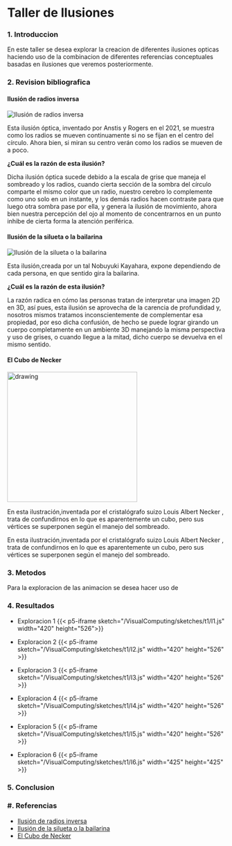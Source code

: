 
# **Taller de Ilusiones**

### **1. Introduccion**
En este taller se desea explorar la creacion de diferentes ilusiones opticas haciendo uso de la combinacion de diferentes referencias conceptuales basadas en ilusiones que veremos posteriormente.
### **2. Revision bibliografica**

#### Ilusión de radios inversa

![Ilusión de radios inversa](/VisualComputing/sketches/t1/spokes.gif "Ilusión de radios inversa")

Esta ilusión óptica, inventado por Anstis y Rogers en el 2021, se muestra como los radios se mueven continuamente si no se fijan en el centro del círculo. Ahora bien, si miran su centro verán como los radios se mueven de a poco.

**¿Cuál es la razón de esta ilusión?**

Dicha ilusión óptica sucede debido a la escala de grise que maneja el sombreado y los radios, cuando cierta sección de la sombra del círculo comparte el mismo color que un radio, nuestro cerebro lo complemente como uno solo en un instante, y los demás radios hacen contraste para que luego otra sombra pase por ella, y genera la ilusión de movimiento, ahora bien nuestra percepción del ojo al momento de concentrarnos en un punto inhibe de cierta forma la atención periférica.

#### Ilusión de la silueta o la bailarina

![Ilusión de la silueta o la bailarina](/VisualComputing/sketches/t1/KayaharaOriginal.gif "Ilusión de la silueta o la bailarina")

Esta ilusión,creada por un tal Nobuyuki Kayahara,  expone dependiendo de cada persona, en que sentido gira la bailarina.

**¿Cuál es la razón de esta ilusión?**

La razón radica en cómo las personas tratan de interpretar una imagen 2D en 3D, así pues, esta ilusión se aprovecha de la carencia de profundidad y, nosotros mismos tratamos inconscientemente de complementar esa propiedad, por eso dicha confusión, de hecho se puede lograr girando un cuerpo completamente en un ambiente 3D manejando la misma perspectiva y uso de grises, o cuando llegue a la mitad, dicho cuerpo se devuelva en el mismo sentido.

#### El Cubo de Necker


<img src="/VisualComputing/sketches/t1/cubo.png" alt="drawing" style="width:300px;"/>

En esta ilustración,inventada por el cristalógrafo suizo Louis Albert Necker , trata de confundirnos en lo que es aparentemente un cubo, pero sus vértices se superponen según el manejo del sombreado.

En esta ilustración,inventada por el cristalógrafo suizo Louis Albert Necker , trata de confundirnos en lo que es aparentemente un cubo, pero sus vértices se superponen según el manejo del sombreado.

### **3. Metodos**
Para la exploracion de las animacion se desea hacer uso de 
### **4. Resultados**

- Exploracion 1
{{< p5-iframe sketch="/VisualComputing/sketches/t1/I1.js" width="420" height="526">}}

- Exploracion 2
{{< p5-iframe sketch="/VisualComputing/sketches/t1/I2.js" width="420" height="526" >}}

- Exploracion 3
{{< p5-iframe sketch="/VisualComputing/sketches/t1/I3.js" width="420" height="526" >}}

- Exploracion 4
{{< p5-iframe sketch="/VisualComputing/sketches/t1/I4.js" width="420" height="526" >}}

- Exploracion 5
{{< p5-iframe sketch="/VisualComputing/sketches/t1/I5.js" width="420" height="526" >}}


- Exploracion 6
{{< p5-iframe sketch="/VisualComputing/sketches/t1/I6.js" width="425" height="425" >}}

### **5. Conclusion**
### **#. Referencias**

- [Ilusión de radios inversa](https://michaelbach.de/ot/mot-spokes/index.html)
- [Ilusión de la silueta o la bailarina](https://michaelbach.de/ot/sze-silhouette/index.html)
- [El Cubo de Necker](https://michaelbach.de/ot/sze-Necker/index.html)

